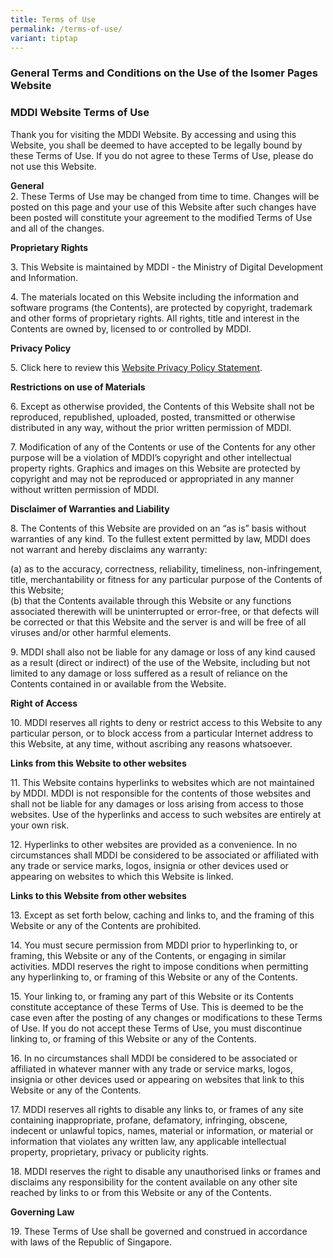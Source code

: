 ```yaml
---
title: Terms of Use
permalink: /terms-of-use/
variant: tiptap
---
```

<h3><strong>General Terms and Conditions on the Use of the Isomer Pages Website</strong></h3>
<h3><strong>MDDI Website Terms of Use</strong></h3>
<p>Thank you for visiting the MDDI Website. By accessing and using this Website,
you shall be deemed to have accepted to be legally bound by these Terms
of Use. If you do not agree to these Terms of Use, please do not use this
Website.</p>
<p><strong>General</strong>
<br>2. These Terms of Use may be changed from time to time. Changes will be
posted on this page and your use of this Website after such changes have
been posted will constitute your agreement to the modified Terms of Use
and all of the changes.</p>
<p><strong>Proprietary Rights</strong>
</p>
<p>3. This Website is maintained by MDDI - the Ministry of Digital Development
and Information.</p>
<p>4. The materials located on this Website including the information and
software programs (the Contents), are protected by copyright, trademark
and other forms of proprietary rights. All rights, title and interest in
the Contents are owned by, licensed to or controlled by MDDI.</p>
<p><strong>Privacy Policy</strong>
</p>
<p>5. Click here to review this&nbsp;<a href="https://www.mddi.gov.sg/privacy/" rel="noopener noreferrer nofollow" target="_blank">Website Privacy Policy Statement</a>.</p>
<p><strong>Restrictions on use of Materials</strong>
</p>
<p>6. Except as otherwise provided, the Contents of this Website shall not
be reproduced, republished, uploaded, posted, transmitted or otherwise
distributed in any way, without the prior written permission of MDDI.</p>
<p>7. Modification of any of the Contents or use of the Contents for any
other purpose will be a violation of MDDI’s copyright and other intellectual
property rights. Graphics and images on this Website are protected by copyright
and may not be reproduced or appropriated in any manner without written
permission of MDDI.</p>
<p><strong>Disclaimer of Warranties and Liability</strong>
</p>
<p>8. The Contents of this Website are provided on an “as is” basis without
warranties of any kind. To the fullest extent permitted by law, MDDI does
not warrant and hereby disclaims any warranty:</p>
<p>(a) as to the accuracy, correctness, reliability, timeliness, non-infringement,
title, merchantability or fitness for any particular purpose of the Contents
of this Website;&nbsp;
<br>(b) that the Contents available through this Website or any functions
associated therewith will be uninterrupted or error-free, or that defects
will be corrected or that this Website and the server is and will be free
of all viruses and/or other harmful elements.</p>
<p>9. MDDI shall also not be liable for any damage or loss of any kind caused
as a result (direct or indirect) of the use of the Website, including but
not limited to any damage or loss suffered as a result of reliance on the
Contents contained in or available from the Website.</p>
<p><strong>Right of Access</strong>
</p>
<p>10. MDDI reserves all rights to deny or restrict access to this Website
to any particular person, or to block access from a particular Internet
address to this Website, at any time, without ascribing any reasons whatsoever.</p>
<p><strong>Links from this Website to other websites</strong>
</p>
<p>11. This Website contains hyperlinks to websites which are not maintained
by MDDI. MDDI is not responsible for the contents of those websites and
shall not be liable for any damages or loss arising from access to those
websites. Use of the hyperlinks and access to such websites are entirely
at your own risk.</p>
<p>12. Hyperlinks to other websites are provided as a convenience. In no
circumstances shall MDDI be considered to be associated or affiliated with
any trade or service marks, logos, insignia or other devices used or appearing
on websites to which this Website is linked.</p>
<p><strong>Links to this Website from other websites</strong>
</p>
<p>13. Except as set forth below, caching and links to, and the framing of
this Website or any of the Contents are prohibited.</p>
<p>14. You must secure permission from MDDI prior to hyperlinking to, or
framing, this Website or any of the Contents, or engaging in similar activities.
MDDI reserves the right to impose conditions when permitting any hyperlinking
to, or framing of this Website or any of the Contents.</p>
<p>15. Your linking to, or framing any part of this Website or its Contents
constitute acceptance of these Terms of Use. This is deemed to be the case
even after the posting of any changes or modifications to these Terms of
Use. If you do not accept these Terms of Use, you must discontinue linking
to, or framing of this Website or any of the Contents.</p>
<p>16. In no circumstances shall MDDI be considered to be associated or affiliated
in whatever manner with any trade or service marks, logos, insignia or
other devices used or appearing on websites that link to this Website or
any of the Contents.</p>
<p>17. MDDI reserves all rights to disable any links to, or frames of any
site containing inappropriate, profane, defamatory, infringing, obscene,
indecent or unlawful topics, names, material or information, or material
or information that violates any written law, any applicable intellectual
property, proprietary, privacy or publicity rights.</p>
<p>18. MDDI reserves the right to disable any unauthorised links or frames
and disclaims any responsibility for the content available on any other
site reached by links to or from this Website or any of the Contents.</p>
<p><strong>Governing Law</strong>
</p>
<p>19. These Terms of Use shall be governed and construed in accordance with
laws of the Republic of Singapore.</p>